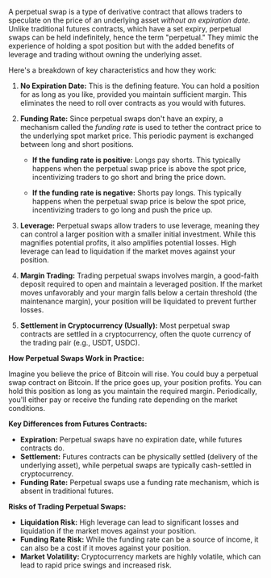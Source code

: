 A perpetual swap is a type of derivative contract that allows traders to speculate on the price of an underlying asset *without an expiration date*. Unlike traditional futures contracts, which have a set expiry, perpetual swaps can be held indefinitely, hence the term "perpetual." They mimic the experience of holding a spot position but with the added benefits of leverage and trading without owning the underlying asset.

Here's a breakdown of key characteristics and how they work:

1.  **No Expiration Date:** This is the defining feature. You can hold a position for as long as you like, provided you maintain sufficient margin. This eliminates the need to roll over contracts as you would with futures.

2.  **Funding Rate:** Since perpetual swaps don't have an expiry, a mechanism called the *funding rate* is used to tether the contract price to the underlying spot market price. This periodic payment is exchanged between long and short positions.

    -   **If the funding rate is positive:** Longs pay shorts. This typically happens when the perpetual swap price is above the spot price, incentivizing traders to go short and bring the price down.

    -   **If the funding rate is negative:** Shorts pay longs. This typically happens when the perpetual swap price is below the spot price, incentivizing traders to go long and push the price up.

3.  **Leverage:** Perpetual swaps allow traders to use leverage, meaning they can control a larger position with a smaller initial investment. While this magnifies potential profits, it also amplifies potential losses. High leverage can lead to liquidation if the market moves against your position.

4.  **Margin Trading:** Trading perpetual swaps involves margin, a good-faith deposit required to open and maintain a leveraged position. If the market moves unfavorably and your margin falls below a certain threshold (the maintenance margin), your position will be liquidated to prevent further losses.

5.  **Settlement in Cryptocurrency (Usually):** Most perpetual swap contracts are settled in a cryptocurrency, often the quote currency of the trading pair (e.g., USDT, USDC).

**How Perpetual Swaps Work in Practice:**

Imagine you believe the price of Bitcoin will rise. You could buy a perpetual swap contract on Bitcoin. If the price goes up, your position profits. You can hold this position as long as you maintain the required margin. Periodically, you'll either pay or receive the funding rate depending on the market conditions.

**Key Differences from Futures Contracts:**

-   **Expiration:** Perpetual swaps have no expiration date, while futures contracts do.
-   **Settlement:** Futures contracts can be physically settled (delivery of the underlying asset), while perpetual swaps are typically cash-settled in cryptocurrency.
-   **Funding Rate:** Perpetual swaps use a funding rate mechanism, which is absent in traditional futures.

**Risks of Trading Perpetual Swaps:**

-   **Liquidation Risk:** High leverage can lead to significant losses and liquidation if the market moves against your position.
-   **Funding Rate Risk:** While the funding rate can be a source of income, it can also be a cost if it moves against your position.
-   **Market Volatility:** Cryptocurrency markets are highly volatile, which can lead to rapid price swings and increased risk.